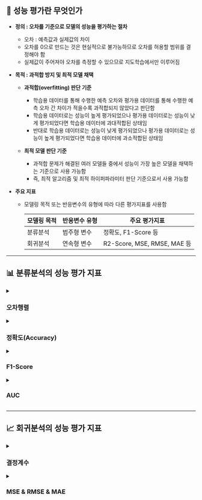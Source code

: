 ## 💯 성능 평가란 무엇인가

- **정의 : 오차를 기준으로 모델의 성능을 평가하는 절차**
    - 오차 : 예측값과 실제값의 차이
    - 오차를 0으로 만드는 것은 현실적으로 불가능하므로 오차를 허용할 범위를 결정해야 함
    - 실제값이 주어져야 오차를 측정할 수 있으므로 지도학습에서만 이루어짐

- **목적 : 과적합 방지 및 최적 모델 채택**
    - **과적합(overfitting) 판단 기준**
        - 학습용 데이터를 통해 수행한 예측 오차와 평가용 데이터를 통해 수행한 예측 오차 간 차이가 적을수록 과적합되지 않았다고 판단함
        - 학습용 데이터로는 성능이 높게 평가되었으나 평가용 데이터로는 성능이 낮게 평가되었다면 학습용 데이터에 과대적합된 상태임
        - 반대로 학습용 데이터로는 성능이 낮게 평가되었으나 평가용 데이터로는 성능이 높게 평가되었다면 학습용 데이터에 과소적합된 상태임

    - **최적 모델 판단 기준**
        - 과적합 문제가 해결된 여러 모델들 중에서 성능이 가장 높은 모델을 채택하는 기준으로 사용 가능함
        - 즉, 최적 알고리즘 및 최적 하이퍼파라미터 판단 기준으로서 사용 가능함

- **주요 지표**
    - 모델링 목적 또는 반응변수의 유형에 따라 다른 평가지표를 사용함
    
        | 모델링 목적 | 반응변수 유형 | 주요 평가지표 |
        |---|---|---|
        | 분류분석 | 범주형 변수 | 정확도, F1-Score 등 |
        | 회귀분석 | 연속형 변수 | R2-Score, MSE, RMSE, MAE 등 |

---

## 📊 분류분석의 성능 평가 지표

<details><summary><h3>오차행렬</h3></summary>

- **오차행렬(confusion matrix)**

    ![오차행렬](https://miro.medium.com/max/1400/1*4c3YSE9UrrmulLu0K66g1Q.png)

    - 분류분석 결과 예측 범주와 실제 범주를 교차 표(cross table) 형태로 정리한 행렬
    - 이항분류분석에 대하여 예측 오류가 얼마인지와 더불어 어떠한 유형의 예측 오류가 발생할 수 있는지 나타냄

- **해석**
    - **True Positive(TP)** : 예측값이 1이고, 실제값도 1인 경우
    - **True Negative(TN)** : 예측값이 0이고, 실제값도 0인 경우
    - **False Positive(FP)** : 제1종 오류; 예측값이 1이고, 실제값은 0인 경우
    - **False Nagative(FN)** : 제2종 오류; 예측값이 0이고, 실제값은 1인 경우

- **정확도, 오류율, 정밀도, 재현율**

    ![정확도, 오류율, 정밀도, 재현율의 관계](https://2.bp.blogspot.com/-EvSXDotTOwc/XMfeOGZ-CVI/AAAAAAAAEiE/oePFfvhfOQM11dgRn9FkPxlegCXbgOF4QCLcBGAs/s1600/confusionMatrxiUpdated.jpg)

    - **정확도**

        ### $TP+TN \over TP+TN+FP+FN$
    
    - **오류율**

        ### $FP+FN \over TP+TN+FP+FN$
    
    - **정밀도**

        ### $TP \over TP+FP$
    
    - **재현율**

        ### $TP \over TP+FN$

</details>

<details><summary><h3>정확도(Accuracy)</h3></summary>

- **정의 : 실제 데이터와 예측 데이터가 얼마나 동일한지를 평가 기준으로 하는 지표**
    - 전체 예측 개수 대비 정확하게 예측한 개수
    - 0~1 사이의 값을 가지며 1에 가까울수록 성능이 우수하다고 평가함

- **주의 : 반응변수의 범주 간 개수가 불균형한 데이터 셋의 경우 활용하기에 적합하지 않음**
    - 가령 이항분류분석에서 참인 것의 개수가 99이고 거짓인 것의 개수가 1이라고 하자
    - 무조건 참으로 예측하면 0.99의 정확도를 가지게 됨

</details>

<details><summary><h3>F1-Score</h3></summary>

- **정의 : 정밀도와 재현율의 조화 평균**
    - 정밀도와 재현율 중 어느 한쪽으로 치우치지 않을수록 높은 값을 가짐
    - 0~1 사이의 값을 가지며 1에 가까울수록 성능이 우수하다고 평가함

- **정밀도**
    - 참으로 예측한 것의 개수 대비 정확하게 예측한 개수
    - 0~1 사이의 값을 가지며 1에 가까울수록 성능이 우수하다고 평가함
    - 제1종 오류가 문제되는 경우 주요한 지표로서 사용됨
    - 즉, 실제 거짓인 데이터를 참으로 판단하면 큰 문제가 발생하는 경우

- **재현율**
    - 참인 것의 개수 대비 참으로 예측한 것의 개수
    - 0~1 사이의 값을 가지며 1에 가까울수록 성능이 우수하다고 평가함
    - 민감도(sensitivity)라고도 부름
    - 제2종 오류가 문제되는 경우 주요한 지표로서 사용됨
    - 즉, 실제 참일 데이터를 거짓으로 판단하면 큰 문제가 되는 경우
    - 모델 안정성을 평가하는 지표로서 사용됨

- **정밀도와 재현율의 관계**
    - **정밀도와 재현율은 모두 TP를 높이는 것을 목적으로 함**
        - 단, 정밀도는 제1종 오류에 초점을 맞추는 지표로서 FP를 낮추는 방향으로 TP를 높이고자 함
        - 반면, 재현율은 제2종 오류에 초점을 맞추는 지표로서 FN를 낮추는 방향으로 TP를 높이고자 함

    - **정밀도와 재현율은 Trade-off 관계라고 볼 수 있음**
        - FP와 FN 중 어느 한쪽의 수치를 강제로 높이면 다른 한쪽의 수치를 낮추기 쉬워짐
        - 가령 어떤 자료가 참일 확률이 0.9라면 참으로 에측할 가능성이 매우 높음
        - 반면, 어떤 자료가 참일 확률이 0.1이라면 거짓으로 예측할 가능성이 매우 높음

    - **정밀도와 재현율의 조화평균이 가지는 의미**
        - 그렇다면 어떤 자료가 참일 확률이 0.6이라면 참과 거짓 중 무엇으로 분류해야 하는가
        - 임계값(threshold)을 기준으로 분류할 수 있음
        - F1-Score은 정확도와 재현율 중 어느 한쪽을 희생하지 않고서 양쪽을 모두 높이는 임계치임

</details>

<details><summary><h3>AUC</h3></summary>

- **ROC 곡선**
    - **민감도(True Positive Rate; TPR)** :  참인 것에 대하여 참으로 예측한 비율
    - **특이도(True Negative Rate; TNR)** : 거짓인 것에 대하여 거짓으로 예측한 비율
    - **ROC 곡선** : $1-TNR$ 의 변화에 따른 TPR의 변화 양상을 나타내는 곡선
    - $(x, y)=(0, 1)$ 일 때 성능이 가장 좋음

- **민감도와 특이도는 trade-off 관계임**
    - 모든 자료를 참으로 예측하는 경우 민감도를 최대치로 가져갈 수 있음
    - 반면, 이러한 경우 특이도를 최소치로 가져가게 됨

- **AUC(Area Under Curve)**
    - 정의 : ROC 곡선과 X축으로 둘러싸인 면적의 너비
    - 해석 : 0.5~1의 값을 가지며 1에 가까울수록 성능이 우수하다고 평가함
    - 척도 불변(Scale-Invariant) : 절대값이 아니라 비율을 통해서 성능을 평가함
    - 분류 임계값 불변(Classification-Threshold-Invariant) : 어떤 분류 임계값으로 무엇을 선택했는지와 무관하게 성능을 평가함

</details>

---

## 📈 회귀분석의 성능 평가 지표

<details><summary><h3>결정계수</h3></summary>

- 결정계수(coefficient of determination; r2-score)
    - 실제 값의 분산 대비 예측 값의 분산 비율
    - 0~1 사이의 값을 가지며, 값이 클수록 회귀식의 적합도가 높다고 판단함

</details>

<details><summary><h3>MSE & RMSE & MAE</h3></summary>

- 평균제곱오차(Mean Squared Error; MSE)
    - 오차(실제 값과 예측 값의 차이)를 제곱한 값의 평균
    - 값이 작을수록 회귀식의 적합도가 높다고 판단함
    - 오차를 제곱하므로 값을 과장할 수 있음

- 평균제곱근오차(Root Mean Squared Error; RMSE)
    - 평균제곱오차의 제곱근
    - 평균제곱오차에 제곱근하는 절차를 더하여 오차의 크기가 과장된 정도를 줄임

- 평균절대오차(Mean Absolute Error; MAE)
    - 오차(실제 값과 예측 값의 차이)의 절대값의 평균
    - 평균제곱오차에서 오차를 제곱하는 이유는 값의 방향성(음/양)이 아니라, 크기가 중요하기 때문임
    - 따라서 오차를 제곱한 값 대신 오차의 절대값을 활용하여 오차의 크기가 과장될 여지를 없앰

</details>